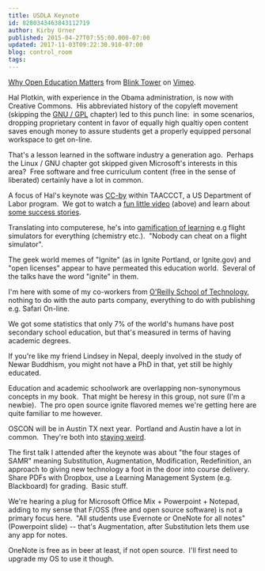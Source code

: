 ```yaml
---
title: USDLA Keynote
id: 8280343463843112719
author: Kirby Urner
published: 2015-04-27T07:55:00.000-07:00
updated: 2017-11-03T09:22:30.910-07:00
blog: control_room
tags: 
---
```


[Why Open Education Matters](https://vimeo.com/43401199) from [Blink Tower](https://vimeo.com/blinktower) on [Vimeo](https://vimeo.com/).

Hal Plotkin, with experience in the Obama administration, is now with Creative Commons.  His abbreviated history of the copyleft movement (skipping the [GNU / GPL](http://worldgame.blogspot.com/2011/04/richard-stallman-at-psu.html) chapter) led to this punch line:  in some scenarios, dropping proprietary content in favor of equally high qualtiy open content saves enough money to assure students get a properly equipped personal workspace to get on-line.

That's a lesson learned in the software industry a generation ago.  Perhaps the Linux / GNU chapter got skipped given Microsoft's interests in this area?  Free software and free curriculum content (free in the sense of liberated) certainly have a lot in common.

A focus of Hal's keynote was [CC-by](http://creativecommons.org/choose/) within TAACCCT, a US Department of Labor program.  We got to watch a [fun little video](https://vimeo.com/43401199) (above) and learn about [some success stories](http://profiles.open4us.org/taaccct/).

Translating into computerese, he's into [gamification of learning](http://coffeeshopsnet.blogspot.com/2011/11/more-market-research.html) e.g flight simulators for everything (chemistry etc.).  "Nobody can cheat on a flight simulator".

The geek world memes of "Ignite" (as in Ignite Portland, or Ignite.gov) and "open licenses" appear to have permeated this education world.  Several of the talks have the word "ignite" in them.

I'm here with some of my co-workers from [O'Reilly School of Technology](http://www.oreillyschool.com/2012/02/welcome-to-ost-python-wrangler-kirby-urner/), nothing to do with the auto parts company, everything to do with publishing e.g. Safari On-line.

We got some statistics that only 7% of the world's humans have post secondary school education, but that's measured in terms of having academic degrees.

If you're like my friend Lindsey in Nepal, deeply involved in the study of Newar Buddhism, you might not have a PhD in that, yet still be highly educated.

Education and academic schoolwork are overlapping non-synonymous concepts in my book.  That might be heresy in this group, not sure (I'm a newbie).  The pro open source ignite flavored memes we're getting here are quite familiar to me however. 

OSCON will be in Austin TX next year.  Portland and Austin have a lot in common.  They're both into [staying weird](http://worldgame.blogspot.com/2008/06/staying-weird-in-portland.html).

The first talk I attended after the keynote was about "the four stages of SAMR" meaning Substitution, Augmentation, Modification, Redefinition, an approach to giving new technology a foot in the door into course delivery.  Share PDFs with Dropbox, use a Learning Management System (e.g. Blackboard) for grading.  Basic stuff. 

We're hearing a plug for Microsoft Office Mix + Powerpoint + Notepad, adding to my sense that F/OSS (free and open source software) is not a primary focus here.  "All students use Evernote or OneNote for all notes" (Powerpoint slide) -- that's Augmentation, after Substitution lets them use any app for notes.

OneNote is free as in beer at least, if not open source.  I'll first need to upgrade my OS to use it though.